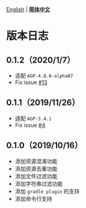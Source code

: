 [English](../en/CHANGELOG.md) | **[简体中文](CHANGELOG.md)**

# 版本日志

## 0.1.2（2020/1/7）
- 适配 `AGP-4.0.0-alpha07`
-  Fix issue [#13](https://github.com/bytedance/AabResGuard/issues/13)

## 0.1.1（2019/11/26）
- 适配 `AGP-3.4.1`
- Fix issue [#4](https://github.com/bytedance/AabResGuard/issues/4)

## 0.1.0（2019/10/16）
- 添加资源混淆功能
- 添加资源去重功能
- 添加文件过滤功能
- 添加字符串过滤功能
- 添加 `gradle plugin` 的支持
- 添加命令行支持
